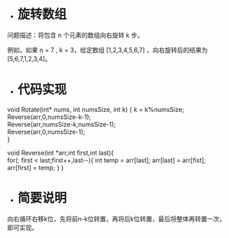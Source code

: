 * # 旋转数组
问题描述：将包含 n 个元素的数组向右旋转 k 步。

例如，如果  n = 7 ,  k = 3，给定数组  [1,2,3,4,5,6,7]  ，向右旋转后的结果为 [5,6,7,1,2,3,4]。

* #  代码实现
void Rotate(int* nums, int numsSize, int k) {
      k = k%numsSize;  
      Reverse(arr,0,numsSize-k-1);          
      Reverse(arr,numsSize-k,numsSize-1);          
      Reverse(arr,0,numsSize-1);  
}

void Reverse(int *arr,int first,int last){      
    for(; first < last;first++,last--){
           int temp = arr[last];
           arr[last] = arr[fist];
           arr[first] = temp;
      }
}

* #  简要说明
向右循环右移k位，先将前n-k位转置，再将后k位转置，最后将整体再转置一次，即可实现。
